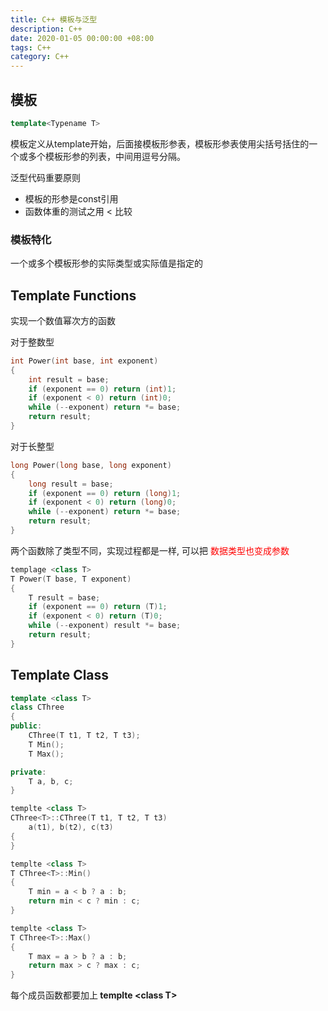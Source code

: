 ```yaml
---
title: C++ 模板与泛型
description: C++
date: 2020-01-05 00:00:00 +08:00
tags: C++
category: C++
---
```


## 模板
``` C++
template<Typename T>
```

模板定义从template开始，后面接模板形参表，模板形参表使用尖括号括住的一个或多个模板形参的列表，中间用逗号分隔。

泛型代码重要原则
- 模板的形参是const引用
- 函数体重的测试之用 < 比较

### 模板特化
一个或多个模板形参的实际类型或实际值是指定的


## Template Functions
实现一个数值幂次方的函数

对于整数型
``` C++
int Power(int base, int exponent)
{
    int result = base;
    if (exponent == 0) return (int)1;
    if (exponent < 0) return (int)0;
    while (--exponent) return *= base;
    return result;
}
```

对于长整型
``` C++
long Power(long base, long exponent)
{
    long result = base;
    if (exponent == 0) return (long)1;
    if (exponent < 0) return (long)0;
    while (--exponent) return *= base;
    return result;
}
```

两个函数除了类型不同，实现过程都是一样, 可以把 <font color="red">数据类型也变成参数</font>

``` C++
templage <class T> 
T Power(T base, T exponent)
{
    T result = base;
    if (exponent == 0) return (T)1;
    if (exponent < 0) return (T)0;
    while (--exponent) result *= base;
    return result;
}
```

## Template Class

``` C++
template <class T>
class CThree
{
public:
    CThree(T t1, T t2, T t3);
    T Min();
    T Max();

private:
    T a, b, c;
}

templte <class T>
CThree<T>::CThree(T t1, T t2, T t3)
    a(t1), b(t2), c(t3)
{
}

templte <class T>
T CThree<T>::Min()
{
    T min = a < b ? a : b;
    return min < c ? min : c;
}

templte <class T>
T CThree<T>::Max()
{
    T max = a > b ? a : b;
    return max > c ? max : c;
}
```

每个成员函数都要加上<B> templte \<class T></B>


